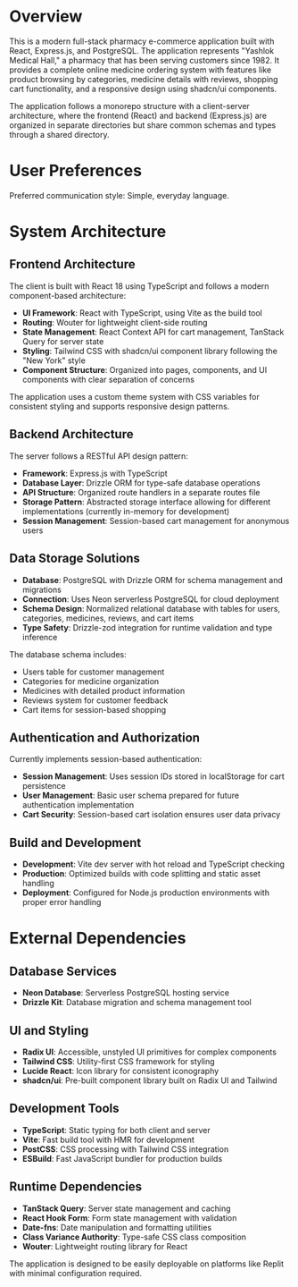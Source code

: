 # Overview

This is a modern full-stack pharmacy e-commerce application built with React, Express.js, and PostgreSQL. The application represents "Yashlok Medical Hall," a pharmacy that has been serving customers since 1982. It provides a complete online medicine ordering system with features like product browsing by categories, medicine details with reviews, shopping cart functionality, and a responsive design using shadcn/ui components.

The application follows a monorepo structure with a client-server architecture, where the frontend (React) and backend (Express.js) are organized in separate directories but share common schemas and types through a shared directory.

# User Preferences

Preferred communication style: Simple, everyday language.

# System Architecture

## Frontend Architecture
The client is built with React 18 using TypeScript and follows a modern component-based architecture:
- **UI Framework**: React with TypeScript, using Vite as the build tool
- **Routing**: Wouter for lightweight client-side routing
- **State Management**: React Context API for cart management, TanStack Query for server state
- **Styling**: Tailwind CSS with shadcn/ui component library following the "New York" style
- **Component Structure**: Organized into pages, components, and UI components with clear separation of concerns

The application uses a custom theme system with CSS variables for consistent styling and supports responsive design patterns.

## Backend Architecture
The server follows a RESTful API design pattern:
- **Framework**: Express.js with TypeScript
- **Database Layer**: Drizzle ORM for type-safe database operations
- **API Structure**: Organized route handlers in a separate routes file
- **Storage Pattern**: Abstracted storage interface allowing for different implementations (currently in-memory for development)
- **Session Management**: Session-based cart management for anonymous users

## Data Storage Solutions
- **Database**: PostgreSQL with Drizzle ORM for schema management and migrations
- **Connection**: Uses Neon serverless PostgreSQL for cloud deployment
- **Schema Design**: Normalized relational database with tables for users, categories, medicines, reviews, and cart items
- **Type Safety**: Drizzle-zod integration for runtime validation and type inference

The database schema includes:
- Users table for customer management
- Categories for medicine organization
- Medicines with detailed product information
- Reviews system for customer feedback
- Cart items for session-based shopping

## Authentication and Authorization
Currently implements session-based authentication:
- **Session Management**: Uses session IDs stored in localStorage for cart persistence
- **User Management**: Basic user schema prepared for future authentication implementation
- **Cart Security**: Session-based cart isolation ensures user data privacy

## Build and Development
- **Development**: Vite dev server with hot reload and TypeScript checking
- **Production**: Optimized builds with code splitting and static asset handling
- **Deployment**: Configured for Node.js production environments with proper error handling

# External Dependencies

## Database Services
- **Neon Database**: Serverless PostgreSQL hosting service
- **Drizzle Kit**: Database migration and schema management tool

## UI and Styling
- **Radix UI**: Accessible, unstyled UI primitives for complex components
- **Tailwind CSS**: Utility-first CSS framework for styling
- **Lucide React**: Icon library for consistent iconography
- **shadcn/ui**: Pre-built component library built on Radix UI and Tailwind

## Development Tools
- **TypeScript**: Static typing for both client and server
- **Vite**: Fast build tool with HMR for development
- **PostCSS**: CSS processing with Tailwind CSS integration
- **ESBuild**: Fast JavaScript bundler for production builds

## Runtime Dependencies
- **TanStack Query**: Server state management and caching
- **React Hook Form**: Form state management with validation
- **Date-fns**: Date manipulation and formatting utilities
- **Class Variance Authority**: Type-safe CSS class composition
- **Wouter**: Lightweight routing library for React

The application is designed to be easily deployable on platforms like Replit with minimal configuration required.